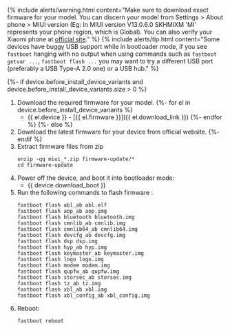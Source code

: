 {% include alerts/warning.html content="Make sure to download exact firmware for your model. You can discern your model from Settings > About phone > MIUI version (Eg: In MIUI version V13.0.6.0 SKHMIXM 'MI' represents your phone region, which is Global). You can also verify your Xiaomi phone at [official site](https://www.mi.com/global/verify)." %}
{% include alerts/tip.html content="Some devices have buggy USB support while in bootloader mode, if you see `fastboot` hanging with no output when using commands such as `fastboot getvar ...`, `fastboot flash ...` you may want to try a different USB port (preferably a USB Type-A 2.0 one) or a USB hub." %}

{%- if device.before_install_device_variants and device.before_install_device_variants.size > 0 %}
1. Download the required firmware for your model.
{%- for el in device.before_install_device_variants %}
   - {{ el.device }} - [{{ el.firmware }}]({{ el.download_link }})
{%- endfor %}
{%- else %}
1. Download the latest firmware for your device from official website.
{%- endif %}
2. Extract firmware files from zip
   ```
   unzip -qq miui_*.zip firmware-update/*
   cd firmware-update
   ```
3. Power off the device, and boot it into bootloader mode:
    * {{ device.download_boot }}
4. Run the following commands to flash firmware :
   ```
   fastboot flash abl_ab abl.elf
   fastboot flash aop_ab aop.img
   fastboot flash bluetooth bluetooth.img
   fastboot flash cmnlib_ab cmnlib.img
   fastboot flash cmnlib64_ab cmnlib64.img
   fastboot flash devcfg_ab devcfg.img
   fastboot flash dsp dsp.img
   fastboot flash hyp_ab hyp.img
   fastboot flash keymaster_ab keymaster.img
   fastboot flash logo logo.img
   fastboot flash modem modem.img
   fastboot flash qupfw_ab qupfw.img
   fastboot flash storsec_ab storsec.img
   fastboot flash tz_ab tz.img
   fastboot flash xbl_ab xbl.img
   fastboot flash xbl_config_ab xbl_config.img
   ```
5. Reboot:
   ```
   fastboot reboot
   ```

